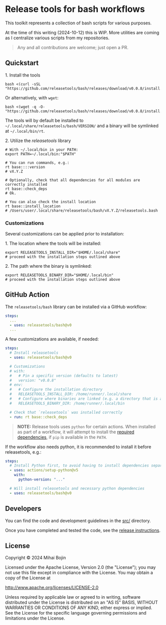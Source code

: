 # Release tools for bash workflows

This toolkit represents a collection of bash scripts for various purposes.

At the time of this writing (2024-10-12) this is WIP.
More utilities are coming as I centralize various scripts from my repositories.

> Any and all contributions are welcome; just open a PR.

## Quickstart

1\. Install the tools

```shell
bash <(curl -sSL "https://github.com/releasetools/bash/releases/download/v0.0.8/install.sh")
```

Or alternatively, with `wget`:

```shell
bash <(wget -q -O- "https://github.com/releasetools/bash/releases/download/v0.0.8/install.sh")
```

The tools will by default be installed to `~/.local/share/releasetools/bash/VERSION/` and a binary will be symlinked at `~/.local/bin/rt`.

2\. Utilize the _releasetools_ library

```shell
# With ~/.local/bin in your PATH:
export PATH=~/.local/bin:"$PATH"

# You can run commands, e.g.:
rt base::::version
# vX.Y.Z

# Optionally, check that all dependencies for all modules are correctly installed
rt base::check_deps
# Ok.

# You can also check the install location
rt base::install_location
# /Users/user/.local/share/releasetools/bash/vX.Y.Z/releasetools.bash
```

### Customizations

Several customizations can be applied prior to installation:

1\. The location where the tools will be installed:

```shell
export RELEASETOOLS_INSTALL_DIR="$HOME/.local/share"
# proceed with the installation steps outlined above
```

2\. The path where the binary is symlinked:

```shell
export RELEASETOOLS_BINARY_DIR="$HOME/.local/bin"
# proceed with the installation steps outlined above
```

## GitHub Action

The `releasetools/bash` library can be installed via a GitHub workflow:

```yaml
steps:
  ...
  - uses: releasetools/bash@v0
  ...
```

A few customizations are available, if needed:

```yaml
steps:
  # Install releasetools
  - uses: releasetools/bash@v0

  # Customizations
  # with:
  #   # Pin a specific version (defaults to latest)
  #   version: "v0.0.8"
  # env:
  #   # Configure the installation directory
  #   RELEASETOOLS_INSTALL_DIR: /home/runner/.local/share
  #   # Configure where binaries are linked (e.g. a directory that is already in PATH)
  #   RELEASETOOLS_BINARY_DIR: /home/runner/.local/bin

  # Check that `releasetools` was installed correctly
  - run: rt base::check_deps
```

> **NOTE:** Release tools uses `python` for certain actions. When installed as part of a workflow,
> it will attempt to install the [required dependencies](/requirements.txt), if `pip` is available in the `PATH`.

If the workflow also needs python, it is recommended to install it before releasetools, e.g.:

```yaml
steps:
  # Install Python first, to avoid having to install dependencies separately
  - uses: actions/setup-python@v5
    with:
      python-version: "..."

  # Will install releasetools and necessary python dependencies
  - uses: releasetools/bash@v0
```

## Developers

You can find the code and development guidelines in the [src/](./src/) directory.

Once you have completed and tested the code, see the [release instructions](./scripts/#release-a-new-version).

## License

Copyright &copy; 2024 Mihai Bojin

Licensed under the Apache License, Version 2.0 (the "License");
you may not use this file except in compliance with the License.
You may obtain a copy of the License at

<http://www.apache.org/licenses/LICENSE-2.0>

Unless required by applicable law or agreed to in writing, software
distributed under the License is distributed on an "AS IS" BASIS,
WITHOUT WARRANTIES OR CONDITIONS OF ANY KIND, either express or implied.
See the License for the specific language governing permissions and
limitations under the License.
